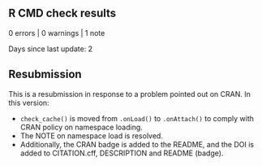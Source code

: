 ## R CMD check results

0 errors | 0 warnings | 1 note

Days since last update: 2

## Resubmission

This is a resubmission in response to a problem pointed out on CRAN.
In this version:

* `check_cache()` is moved from `.onLoad()` to `.onAttach()` to comply with
  CRAN policy on namespace loading.
* The NOTE on namespace load is resolved.
* Additionally, the CRAN badge is added to the README, and the DOI is added to
  CITATION.cff, DESCRIPTION and README (badge).
